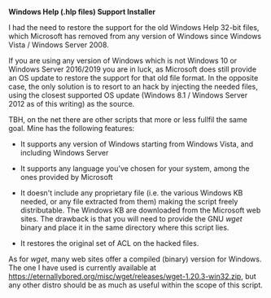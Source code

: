 **Windows Help (.hlp files) Support Installer**

I had the need to restore the support for the old Windows Help 32-bit files,
which Microsoft has removed from any version of Windows since Windows Vista /
Windows Server 2008.

If you are using any version of Windows which is not Windows 10 or Windows
Server 2016/2019 you are in luck, as Microsoft does still provide an OS update
to restore the support for that old file format. In the opposite case, the only
solution is to resort to an hack by injecting the needed files, using the
closest supported OS update (Windows 8.1 / Windows Server 2012 as of this
writing) as the source.

TBH, on the net there are other scripts that more or less fullfil the same goal.
Mine has the following features:

-   It supports any version of Windows starting from Windows Vista, and
    including Windows Server

-   It supports any language you've chosen for your system, among the ones
    provided by Microsoft

-   It doesn't include any proprietary file (i.e. the various Windows KB needed,
    or any file extracted from them) making the script freely distributable. The
    Windows KB are downloaded from the Microsoft web sites. The drawback is that
    you will need to provide the GNU *wget* binary and place it in the same
    directory where this script lies.

-   It restores the original set of ACL on the hacked files.

As for *wget*, many web sites offer a compiled (binary) version for Windows. The
one I have used is currently available at
<https://eternallybored.org/misc/wget/releases/wget-1.20.3-win32.zip>, but any
other distro should be as much as useful within the scope of this script.
